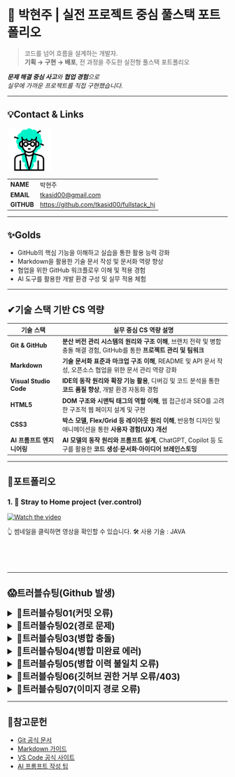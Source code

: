# 🚀 박현주 | 실전 프로젝트 중심 풀스택 포트폴리오

> 코드를 넘어 흐름을 설계하는 개발자.  
**기획 → 구현 → 배포**, 전 과정을 주도한 실전형 풀스택 포트폴리오

***문제 해결 중심 사고**와 **협업 경험**으로  
실무에 가까운 프로젝트를 직접 구현했습니다.*


---
<!-- 이름, 이메일, 깃허브 주소, 포트폴리오 2*4의 테이블 형식으로-->
## 💡Contact & Links
<img src="./track001_github/3319946_수정.gif"
    alt="프로필" width="100"/>

|||
|-|-|
|**NAME**|박현주|
|**EMAIL**|tkasid00@gmail.com|
|**GITHUB**|https://github.com/tkasid00/fullstack_hj|


---
<!-- Track001 github -->
## ✨Golds
- GitHub의 핵심 기능을 이해하고 실습을 통한 활용 능력 강화
- Markdown을 활용한 기술 문서 작성 및 문서화 역량 향상
- 협업을 위한 GitHub 워크플로우 이해 및 적용 경험
- AI 도구를 활용한 개발 환경 구성 및 실무 적용 체험

---

## ✔기술 스택 기반 CS 역량

| 기술 스택                | 실무 중심 CS 역량 설명                                                                                   |
|--------------------------|--------------------------------------------------------------------------------------------------------|
| **Git & GitHub**         | **분산 버전 관리 시스템의 원리와 구조 이해**, 브랜치 전략 및 병합 충돌 해결 경험, GitHub를 통한 **프로젝트 관리 및 팀워크** |
| **Markdown**             | **기술 문서화 표준과 마크업 구조 이해**, README 및 API 문서 작성, 오픈소스 협업을 위한 문서 관리 역량 강화         |
| **Visual Studio Code**   | **IDE의 동작 원리와 확장 기능 활용**, 디버깅 및 코드 분석을 통한 **코드 품질 향상**, 개발 환경 자동화 경험         |
| **HTML5**                | **DOM 구조와 시맨틱 태그의 역할 이해**, 웹 접근성과 SEO를 고려한 구조적 웹 페이지 설계 및 구현                   |
| **CSS3**                 | **박스 모델, Flex/Grid 등 레이아웃 원리 이해**, 반응형 디자인 및 애니메이션을 통한 **사용자 경험(UX) 개선**        |
| **AI 프롬프트 엔지니어링** | **AI 모델의 동작 원리와 프롬프트 설계**, ChatGPT, Copilot 등 도구를 활용한 **코드 생성·문서화·아이디어 브레인스토밍** |

---

## 📌포트폴리오


### 1. 🎥 Stray to Home project (ver.control)

[![Watch the video](https://img.youtube.com/vi/abc123XYZ/0.jpg)](https://www.youtube.com/embed/abc123XYZ?autoplay=1)

👆 썸네일을 클릭하면 영상을 확인할 수 있습니다.
🛠️ 사용 기술 : JAVA

<br/>
<br/>
<br/>

---

## 😱트러블슈팅(Github 발생)

<details>
<summary style="font-size:20px; font-weight:bold;">📌트러블슈팅01(커밋 오류)</summary>

**[문제점]**  
- 파일 수정 후 커밋하려 했으나 변경 사항이 스테이지에 올라가지 않아 커밋이 되지 않음.

**[오류 코드]**   
```bash
$ git commit -m "git 수정 후 다시 올리기"
On branch master
Changes not staged for commit:
  (use "git add <file>..." to update what will be committed)
  (use "git restore <file>..." to discard changes in working directory)
        modified:   day001.md

no changes added to commit (use "git add" and/or "git commit -a")
```

**[원인 분석]**  
- 파일을 수정한 뒤 저장(ctrl+s)을 하지 않아 실제로 변경된 내용이 반영되지 않았음.

**[해결 방안]**  
- 파일을 저장한 뒤 `git add <파일명>` 또는 `git add .`로 변경 사항을 스테이지에 추가하고 커밋을 진행.

**[느낀점]**  
- 커밋 전에는 반드시 파일이 저장되었는지 확인해야 하며, 작은 실수 하나가 커밋 과정에서 오류를 발생시킬 수 있음을 경험함.  
- 기본적인 Git 워크플로우(수정→저장→add→commit)의 중요성을 다시 한 번 인식함.
</details>


<details>
<summary style="font-size:20px; font-weight:bold;">📌트러블슈팅02(경로 문제)</summary>

**[문제점]**  
- `git add .` 명령어 실행 시 시스템 폴더에 접근 권한이 없어 수많은 warning과 fatal error가 발생함.

**[오류 코드]**  
```bash
tj-bu-703-20@DESKTOP-L48OJRJ MINGW64 ~ (master)
$ git add .
warning: could not open directory 'AppData/Local/Application Data/': Permission denied
warning: could not open directory 'AppData/Local/History/': Permission denied
warning: could not open directory 'AppData/Local/Microsoft/Windows/INetCache/Content.IE5/': Permission denied
warning: could not open directory 'AppData/Local/Microsoft/Windows/Temporary Internet Files/': Permission denied
warning: could not open directory 'AppData/Local/Temp/WinSAT/': Permission denied
warning: could not open directory 'AppData/Local/Temporary Internet Files/': Permission denied
warning: could not open directory 'AppData/Roaming/Microsoft/Windows/Start Menu/프로그램/': Permission denied
warning: could not open directory 'Application Data/': Permission denied
warning: could not open directory 'Cookies/': Permission denied
warning: could not open directory 'Documents/My Music/': Permission denied
warning: could not open directory 'Documents/My Pictures/': Permission denied
warning: could not open directory 'Documents/My Videos/': Permission denied
warning: could not open directory 'Local Settings/': Permission denied
warning: could not open directory 'My Documents/': Permission denied
warning: could not open directory 'NetHood/': Permission denied
warning: could not open directory 'PrintHood/': Permission denied
warning: could not open directory 'Recent/': Permission denied
warning: could not open directory 'SendTo/': Permission denied
warning: could not open directory 'Templates/': Permission denied
warning: could not open directory '시작 메뉴/': Permission denied
warning: in the working copy of '.gitconfig', LF will be replaced by CRLF the next time Git touches it
warning: in the working copy of '.lesshst', LF will be replaced by CRLF the next time Git touches it
warning: in the working copy of '.vscode/argv.json', LF will be replaced by CRLF the next time Git touches it
error: open("AppData/Local/Comms/UnistoreDB/USS.jtx"): Permission denied
error: unable to index file 'AppData/Local/Comms/UnistoreDB/USS.jtx'
fatal: adding files failed
```

**[원인 분석]**  
- 작업 디렉토리를 상위 폴더(홈 디렉토리)로 지정한 상태에서 `git add .`를 실행하여 시스템 폴더까지 Git이 스캔함.
- Windows 사용자 폴더에는 권한이 제한된 시스템 디렉토리가 많아, 접근 시 오류가 발생함.

**[해결 방안]**  
- 반드시 프로젝트 폴더에서 Git 명령어를 실행하여, 불필요한 시스템 폴더가 Git의 관리 대상에 포함되지 않도록 경로를 재설정함.
- 작업 폴더를 정확하게 지정한 후 `git add .`를 실행하면 정상적으로 동작함.

**[느낀점]** 
- Git 명령어를 사용할 때는 반드시 현재 작업 경로를 확인해야 하며 실수로 상위 폴더에서 실행하면 시스템 파일까지 스캔되어 권한 문제로 오류가 발생할 수 있음을 알게 됨.  
- 프로젝트 폴더 구조와 경로 관리의 중요성을 체감함.
</details>


<details>
<summary style="font-size:20px; font-weight:bold;">📌트러블슈팅03(병합 충돌)</summary>



**[문제점]**  
- `git pull origin master` 실행 시 병합되지 않은 변경 사항이 있어 merge conflict가 발생함.

**[오류 코드]**  
```bash
$ git pull origin master
remote: Enumerating objects: 5, done.
remote: Counting objects: 100% (5/5), done.
remote: Compressing objects: 100% (3/3), done.
remote: Total 3 (delta 1), reused 0 (delta 0), pack-reused 0 (from 0)
Unpacking objects: 100% (3/3), 946 bytes | 105.00 KiB/s, done.
From https://github.com/tkasid00/fullstack_hj
 * branch            master     -> FETCH_HEAD
   f46d107..504ab2c  master     -> origin/master
Auto-merging day002.md
CONFLICT (content): Merge conflict in day002.md
Automatic merge failed; fix conflicts and then commit the result.
```

**[원인 분석]**  
- 로컬과 원격 저장소의 동일 파일에 서로 다른 변경 사항이 있어 자동 병합이 불가능한 상태에서 pull을 시도함.

**[해결 방안]**  
- 충돌 파일을 직접 수정하여 병합한 뒤,  
  `git add .` → `git commit -m "오류 해결"` → `git pull origin master` → `git push origin master` 순서로 정상적으로 병합 및 푸시함.

**[느낀점]**  
- 협업 환경에서는 충돌이 자주 발생할 수 있으므로 충돌 해결 방법과 병합 과정에 익숙해지는 것이 중요함.  
- 충돌 상황을 두려워하지 않고 차분하게 원인 파악과 해결 절차를 밟는 습관이 필요함.  
- 특히 실무에서는 팀원과의 적극적인 소통이 문제 해결과 원활한 협업에 매우 중요하다는 것을 깨달음.
</details>


<details>
<summary style="font-size:20px; font-weight:bold;">📌트러블슈팅04(병합 미완료 에러) </summary>
 

**[문제점]**  
- 병합이 완료되지 않은 상태에서 추가 pull을 시도하여 "You have not concluded your merge (MERGE_HEAD exists)" 에러가 발생함.

**[오류 코드]**  
```bash
$ git pull origin master
error: You have not concluded your merge (MERGE_HEAD exists).
hint: Please, commit your changes before merging.
fatal: Exiting because of unfinished merge.
```

**[원인 분석]**  
- 이전 병합 작업이 완료되지 않은 상태에서 추가로 pull을 시도함.
- Git은 병합 중인 상태를 명확히 관리하므로, 병합이 끝나지 않은 상황에서는 추가 작업이 불가능함.

**[해결 방안]**  
- 병합 중인 파일을 수정 및 저장한 뒤 `git add .` → `git commit -m "merge 완료"`로 병합을 마무리한 후 pull/push를 재시도함.

**[느낀점]**  
- Git은 병합 중인 상태를 명확히 관리하므로 병합이 끝나지 않은 상황에서는 추가 작업이 불가능함을 알게 됨.  
- 단계별로 작업을 마무리하는 습관과 Git의 상태 메시지를 꼼꼼히 확인하는 것이 중요함.
</details>



<details>
<summary style="font-size:20px; font-weight:bold;">📌트러블슈팅05(병합 이력 불일치 오류) </summary>

**[문제점]**  
- 새 컴퓨터에서 Git 저장소를 세팅하고 `git pull origin master` 명령어를 실행했을 때,  
  `fatal: refusing to merge unrelated histories` 오류가 발생함.

**[오류 코드]**  
```bash
$ git pull origin master
remote: Enumerating objects: 344, done.
remote: Counting objects: 100% (62/62), done.
remote: Compressing objects: 100% (53/53), done.
remote: Total 344 (delta 26), reused 28 (delta 7), pack-reused 282 (from 1)
Receiving objects: 100% (344/344), 4.66 MiB | 13.07 MiB/s, done.
Resolving deltas: 100% (144/144), done.
From https://github.com/tkasid00/fullstack_hj
 * branch            master     -> FETCH_HEAD
 * [new branch]      master     -> origin/master
fatal: refusing to merge unrelated histories
```

**[원인 분석]**  
- 로컬 저장소와 원격 저장소가 각각 독립적으로 생성되어 커밋 이력이 서로 연결되어 있지 않음.
- 새 컴퓨터에서 `git init`으로 저장소를 만들고 원격 저장소와 연결한 뒤 pull을 시도했으나  
  두 저장소의 커밋 이력이 달라 Git이 병합을 거부함.

**[해결 방안]**  
- `git pull origin master --allow-unrelated-histories` 명령어를 사용하여 강제로 병합을 진행함.
- 병합 과정에서 충돌이 발생할 수 있으므로, 충돌 파일을 직접 수정한 뒤  
  `git add .` → `git commit -m "병합 이력 불일치 해결"`로 병합을 마무리함.

**[느낀점]**  
- 새 환경에서 Git 저장소를 세팅할 때는 로컬과 원격 저장소의 이력이 일치하는지 반드시 확인해야 함.
- `--allow-unrelated-histories` 옵션을 통해 병합할 수 있지만, 충돌 해결 등 추가 작업이 필요하므로  
  병합 과정에 대한 이해와 신중한 접근이 중요함을 깨달음.
</details>



<details>
<summary style="font-size:20px; font-weight:bold;">📌트러블슈팅06(깃허브 권한 거부 오류/403) </summary>

**[문제점]**  
- `git push origin dev-tkasid00` 명령어 실행 시  
  `remote: Permission to tkasid00/fullstack_20250825.git denied to HSH703.`  
  `fatal: unable to access ... error: 403` 오류가 발생함.

**[오류 코드]**  
```bash
PS D:\HYUNJU\workspace\fullstack_20250825> git push origin dev-tkasid00
remote: Permission to tkasid00/fullstack_20250825.git denied to HSH703.
fatal: unable to access 'https://github.com/tkasid00/fullstack_20250825.git/': The requested URL returned error: 403
```

**[원인 분석]**  
- 현재 로그인된 깃허브 계정(HSH703)에게 해당 저장소(tkasid00/fullstack_20250825)에 대한 푸시 권한이 없음.
- 저장소 소유자 또는 협업자로 등록되지 않은 계정으로 푸시를 시도했기 때문에 권한 거부(403)가 발생함.

**[해결 방안]**  
- 저장소 소유자에게 협업자(Contributor)로 추가해 달라고 요청.
- 또는 자신의 계정으로 포크(fork)한 저장소에 푸시하거나 올바른 계정으로 인증 정보를 변경함.
- 인증 정보를 변경하려면 `git config --global user.name` 및 `git config --global user.email`을 올바른 계정으로 설정하고  
  필요 시 GitHub에 로그인된 계정을 변경하거나 **캐시된 인증 정보를 삭제함.**

**[느낀점]**  
- 깃허브 저장소에 푸시하려면 반드시 해당 저장소에 대한 권한이 필요함을 알게 됨.
- 협업 시에는 권한 관리와 계정 설정을 꼼꼼히 확인해야 하며 권한 문제 발생 시 당황하지 말고 원인을 파악해 해결하는 것이 중요함.
</details>


<details>
<summary style="font-size:20px; font-weight:bold;">📌트러블슈팅07(이미지 경로 오류)</summary>

**[문제점]**  
- 이미지가 페이지에 표시되지 않음

**[오류 코드]**  
```bash
브라우저 콘솔에 GET ./track001_github/3319946_수정.gif 404 (Not Found) 오류 발생
```

**[원인 분석]**  
- ./track001_github/... 경로는 현재 HTML 파일 기준의 상대 경로이며 실제 디렉토리 구조에서는 track001_github 폴더가 상위 디렉토리에 위치
- 따라서 경로가 잘못 지정되어 이미지 파일을 찾지 못함


**[해결 방안]**  
- 경로를 ../track001_github/~로 수정하여 상위 디렉토리에서 이미지 파일을 참조하도록 변경.


**[느낀점]**  
- 상대 경로는 현재 파일 위치 기준이므로 디렉토리 구조를 정확히 파악하는 것이 중요함
- 작은 경로 실수도 UI에 큰 영향을 줄 수 있으니 꼼꼼한 확인이 필요함
</details>


---

## 📜참고문헌

- [Git 공식 문서](https://git-scm.com/doc)  
- [Markdown 가이드](https://www.markdownguide.org/basic-syntax/)  
- [VS Code 공식 사이트](https://code.visualstudio.com/)  
- [AI 프롬프트 작성 팁](https://learn.microsoft.com/en-us/azure/ai-foundry/openai/concepts/prompt-engineering?tabs=chat)